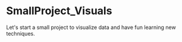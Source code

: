 # SmallProject_Visuals
Let's start a small project to visualize data and have fun learning new techniques. 
